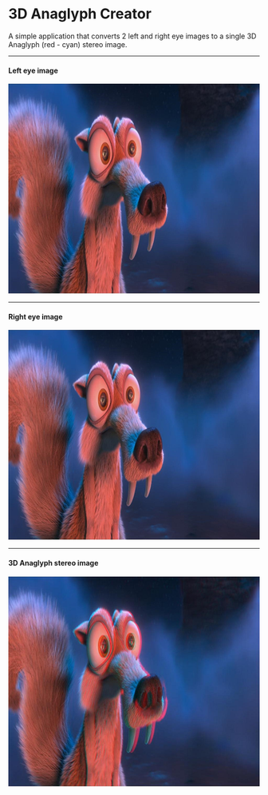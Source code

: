 # 3D Anaglyph Creator
A simple application that converts 2 left and right eye images to a single 3D Anaglyph (red - cyan) stereo image.

---

#### Left eye image
![alt text](https://github.com/AVGit97/3D_Anaglyph/blob/master/images/left.jpg)

---

#### Right eye image
![alt text](https://github.com/AVGit97/3D_Anaglyph/blob/master/images/right.jpg)

---

#### 3D Anaglyph stereo image
![alt text](https://github.com/AVGit97/3D_Anaglyph/blob/master/images/stereo.jpg)
